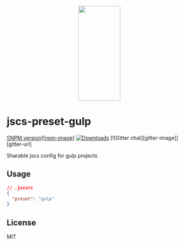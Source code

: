 <p align="center">
  <a href="http://gulpjs.com">
    <img height="257" width="114" src="https://raw.githubusercontent.com/gulpjs/artwork/master/gulp-2x.png">
  </a>
</p>

# jscs-preset-gulp

[![NPM version][npm-image]][npm-url] [![Downloads][downloads-image]][npm-url] [![Gitter chat][gitter-image]][gitter-url]

Sharable jscs config for gulp projects

## Usage

```json
// .jscsrc
{
  "preset": "gulp"
}
```

## License

MIT

[downloads-image]: http://img.shields.io/npm/dm/jscs-preset-gulp.svg
[npm-url]: http
